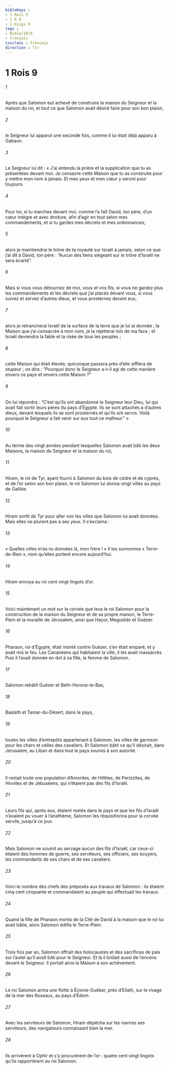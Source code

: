 ```yaml
---
bibleKeys : 
- 1 Rois 9
- 1 R 9
- 1 Kings 9
tags : 
- Bible/1R/9
- français
cssclass : français
direction : ltr
---
```


# 1 Rois 9

###### 1
Après que Salomon eut achevé de construire la maison du Seigneur et la maison du roi, et tout ce que Salomon avait désiré faire pour son bon plaisir,
###### 2
le Seigneur lui apparut une seconde fois, comme il lui était déjà apparu à Gabaon.
###### 3
Le Seigneur lui dit : « J’ai entendu la prière et la supplication que tu as présentées devant moi. Je consacre cette Maison que tu as construite pour y mettre mon nom à jamais. Et mes yeux et mon cœur y seront pour toujours.
###### 4
Pour toi, si tu marches devant moi, comme l’a fait David, ton père, d’un cœur intègre et avec droiture, afin d’agir en tout selon mes commandements, et si tu gardes mes décrets et mes ordonnances,
###### 5
alors je maintiendrai le trône de ta royauté sur Israël à jamais, selon ce que j’ai dit à David, ton père : “Aucun des tiens siégeant sur le trône d’Israël ne sera écarté”.
###### 6
Mais si vous vous détournez de moi, vous et vos fils, si vous ne gardez plus les commandements et les décrets que j’ai placés devant vous, si vous suivez et servez d’autres dieux, et vous prosternez devant eux,
###### 7
alors je retrancherai Israël de la surface de la terre que je lui ai donnée ; la Maison que j’ai consacrée à mon nom, je la rejetterai loin de ma face ; et Israël deviendra la fable et la risée de tous les peuples ;
###### 8
cette Maison qui était élevée, quiconque passera près d’elle sifflera de stupeur ; on dira : “Pourquoi donc le Seigneur a-t-il agi de cette manière envers ce pays et envers cette Maison ?”
###### 9
On lui répondra : “C’est qu’ils ont abandonné le Seigneur leur Dieu, lui qui avait fait sortir leurs pères du pays d’Égypte. Ils se sont attachés à d’autres dieux, devant lesquels ils se sont prosternés et qu’ils ont servis. Voilà pourquoi le Seigneur a fait venir sur eux tout ce malheur.” »
###### 10
Au terme des vingt années pendant lesquelles Salomon avait bâti les deux Maisons, la maison du Seigneur et la maison du roi,
###### 11
Hiram, le roi de Tyr, ayant fourni à Salomon du bois de cèdre et de cyprès, et de l’or selon son bon plaisir, le roi Salomon lui donna vingt villes au pays de Galilée.
###### 12
Hiram sortit de Tyr pour aller voir les villes que Salomon lui avait données. Mais elles ne plurent pas à ses yeux. Il s’exclama :
###### 13
« Quelles villes m’as-tu données là, mon frère ! » Il les surnomma « Terre-de-Rien », nom qu’elles portent encore aujourd’hui.
###### 14
Hiram envoya au roi cent vingt lingots d’or.
###### 15
Voici maintenant un mot sur la corvée que leva le roi Salomon pour la construction de la maison du Seigneur et de sa propre maison, le Terre-Plein et la muraille de Jérusalem, ainsi que Haçor, Meguiddo et Guèzer.
###### 16
Pharaon, roi d’Égypte, était monté contre Guèzer, s’en était emparé, et y avait mis le feu. Les Cananéens qui habitaient la ville, il les avait massacrés. Puis il l’avait donnée en dot à sa fille, la femme de Salomon.
###### 17
Salomon rebâtit Guèzer et Beth-Horone-le-Bas,
###### 18
Baalath et Tamar-du-Désert, dans le pays,
###### 19
toutes les villes d’entrepôts appartenant à Salomon, les villes de garnison pour les chars et celles des cavaliers. Et Salomon bâtit ce qu’il désirait, dans Jérusalem, au Liban et dans tout le pays soumis à son autorité.
###### 20
Il restait toute une population d’Amorites, de Hittites, de Perizzites, de Hivvites et de Jébuséens, qui n’étaient pas des fils d’Israël.
###### 21
Leurs fils qui, après eux, étaient restés dans le pays et que les fils d’Israël n’avaient pu vouer à l’anathème, Salomon les réquisitionna pour la corvée servile, jusqu’à ce jour.
###### 22
Mais Salomon ne soumit au servage aucun des fils d’Israël, car ceux-ci étaient des hommes de guerre, ses serviteurs, ses officiers, ses écuyers, les commandants de ses chars et de ses cavaliers.
###### 23
Voici le nombre des chefs des préposés aux travaux de Salomon : ils étaient cinq cent cinquante et commandaient au peuple qui effectuait les travaux.
###### 24
Quand la fille de Pharaon monta de la Cité de David à la maison que le roi lui avait bâtie, alors Salomon édifia le Terre-Plein.
###### 25
Trois fois par an, Salomon offrait des holocaustes et des sacrifices de paix sur l’autel qu’il avait bâti pour le Seigneur. Et là il brûlait aussi de l’encens devant le Seigneur. Il portait ainsi la Maison à son achèvement.
###### 26
Le roi Salomon arma une flotte à Écione-Guéber, près d’Eilath, sur le rivage de la mer des Roseaux, au pays d’Édom.
###### 27
Avec les serviteurs de Salomon, Hiram dépêcha sur les navires ses serviteurs, des navigateurs connaissant bien la mer.
###### 28
Ils arrivèrent à Ophir et s’y procurèrent de l’or : quatre cent vingt lingots qu’ils rapportèrent au roi Salomon.
